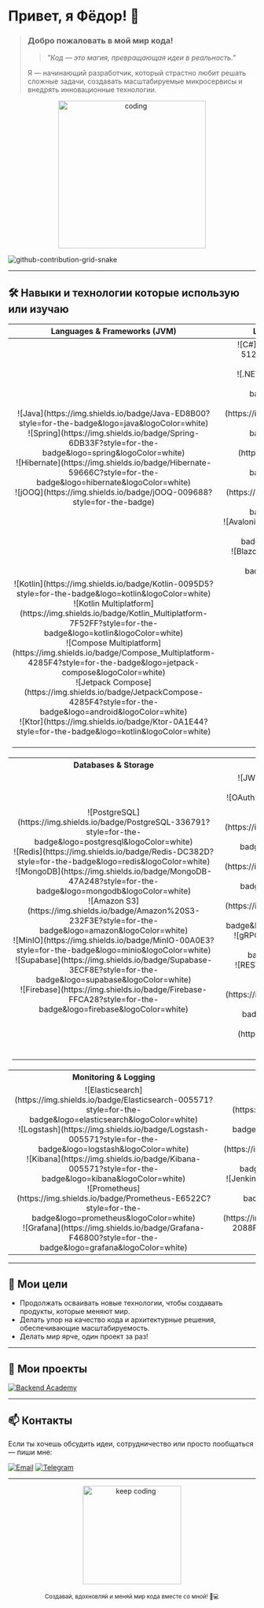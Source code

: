 # Привет, я **Фёдор**! 👋

> ### Добро пожаловать в мой мир кода!
> >*"Код — это магия, превращающая идеи в реальность."*
> 
> Я — начинающий разработчик, который страстно любит решать сложные задачи, создавать масштабируемые микросервисы и внедрять инновационные технологии.   
>

<div align="center">
  <img src="https://media.giphy.com/media/26BRuo6sLetdllPAQ/giphy.gif" alt="coding" width="300"/>
</div>

![github-contribution-grid-snake](https://user-images.githubusercontent.com/40397740/187086679-84d7cd96-4311-4454-b3c7-f44b47a2477c.svg)

---

## :hammer_and_wrench: Навыки и технологии которые использую или изучаю

<table>
  <thead>
    <tr>
      <th align="center">Languages & Frameworks (JVM)</th>
      <th align="center">Languages & Frameworks (.NET)</th>
      <th align="center">Languages & Frameworks (Other)</th>
    </tr>
  </thead>
  <tbody>
    <tr>
      <td align="center">
        ![Java](https://img.shields.io/badge/Java-ED8B00?style=for-the-badge&logo=java&logoColor=white)<br>
        ![Spring](https://img.shields.io/badge/Spring-6DB33F?style=for-the-badge&logo=spring&logoColor=white)<br>
        ![Hibernate](https://img.shields.io/badge/Hibernate-59666C?style=for-the-badge&logo=hibernate&logoColor=white)<br>
        ![jOOQ](https://img.shields.io/badge/jOOQ-009688?style=for-the-badge)<br>
      </td>
      <td align="center">
        ![C#](https://img.shields.io/badge/C%23-512BD4?style=for-the-badge&logo=c-sharp&logoColor=white)<br>
        ![.NET](https://img.shields.io/badge/.NET-512BD4?style=for-the-badge&logo=.net&logoColor=white)<br>
        ![ASP.NET](https://img.shields.io/badge/ASP.NET-512BD4?style=for-the-badge&logo=.net&logoColor=white)<br>
        ![.NET MAUI](https://img.shields.io/badge/.NET_MAUI-512BD4?style=for-the-badge&logo=.net&logoColor=white)<br>
        ![Entity Framework](https://img.shields.io/badge/Entity_Framework-512BD4?style=for-the-badge&logo=.net&logoColor=white)<br>
        ![Avalonia](https://img.shields.io/badge/Avalonia-7D26CD?style=for-the-badge&logo=avalonia&logoColor=white)<br>
        ![Blazor](https://img.shields.io/badge/Blazor-512BD4?style=for-the-badge&logo=blazor&logoColor=white)
      </td>
      <td align="center">
         ![Python](https://img.shields.io/badge/Python-3776AB?style=for-the-badge&logo=python&logoColor=white)<br>
         ![Django](https://img.shields.io/badge/Django-092E20?style=for-the-badge&logo=django&logoColor=white)<br>
         ![FastAPI](https://img.shields.io/badge/FastAPI-009688?style=for-the-badge&logo=fastapi&logoColor=white)<br>
         ![SQLAlchemy](https://img.shields.io/badge/SQLAlchemy-CC0000?style=for-the-badge)<br>
      </td>
    </tr>
     <tr>
      <td align="center">
        ![Kotlin](https://img.shields.io/badge/Kotlin-0095D5?style=for-the-badge&logo=kotlin&logoColor=white)<br>
        ![Kotlin Multiplatform](https://img.shields.io/badge/Kotlin_Multiplatform-7F52FF?style=for-the-badge&logo=kotlin&logoColor=white)<br>
        ![Compose Multiplatform](https://img.shields.io/badge/Compose_Multiplatform-4285F4?style=for-the-badge&logo=jetpack-compose&logoColor=white)<br>
        ![Jetpack Compose](https://img.shields.io/badge/JetpackCompose-4285F4?style=for-the-badge&logo=android&logoColor=white)<br>
        ![Ktor](https://img.shields.io/badge/Ktor-0A1E44?style=for-the-badge&logo=kotlin&logoColor=white)
      </td>
       <td align="center"> </td>
       <td align="center"> </td>
     </tr>
    <tr><td colspan="3"><hr></td></tr>
    <tr>
      <th align="center">Databases & Storage</th>
      <th align="center">API, Auth & Protocols</th>
      <th align="center">DevOps & Cloud</th>
    </tr>
    <tr>
      <td align="center">
        ![PostgreSQL](https://img.shields.io/badge/PostgreSQL-336791?style=for-the-badge&logo=postgresql&logoColor=white)<br>
        ![Redis](https://img.shields.io/badge/Redis-DC382D?style=for-the-badge&logo=redis&logoColor=white)<br>
        ![MongoDB](https://img.shields.io/badge/MongoDB-47A248?style=for-the-badge&logo=mongodb&logoColor=white)<br>
        ![Amazon S3](https://img.shields.io/badge/Amazon%20S3-232F3E?style=for-the-badge&logo=amazon&logoColor=white)<br>
        ![MinIO](https://img.shields.io/badge/MinIO-00A0E3?style=for-the-badge&logo=minio&logoColor=white)<br>
        ![Supabase](https://img.shields.io/badge/Supabase-3ECF8E?style=for-the-badge&logo=supabase&logoColor=white)<br>
        ![Firebase](https://img.shields.io/badge/Firebase-FFCA28?style=for-the-badge&logo=firebase&logoColor=white)
      </td>
      <td align="center">
        ![JWT](https://img.shields.io/badge/JWT-000000?style=for-the-badge)<br>
        ![OAuth2](https://img.shields.io/badge/OAuth2-4285F4?style=for-the-badge)<br>
        ![Keycloak](https://img.shields.io/badge/Keycloak-003366?style=for-the-badge&logo=keycloak&logoColor=white)<br>
        ![Swagger](https://img.shields.io/badge/Swagger-85EA2D?style=for-the-badge&logo=swagger&logoColor=white)<br>
        ![OpenAPI](https://img.shields.io/badge/OpenAPI-652B90?style=for-the-badge&logo=openapiinitiative&logoColor=white)<br>
        ![gRPC](https://img.shields.io/badge/gRPC-4285F4?style=for-the-badge&logo=grpc&logoColor=white)<br>
        ![REST](https://img.shields.io/badge/REST-000000?style=for-the-badge)<br>
        ![GraphQL](https://img.shields.io/badge/GraphQL-E10098?style=for-the-badge&logo=graphql&logoColor=white)<br>
        ![WebSocket](https://img.shields.io/badge/WebSocket-010101?style=for-the-badge)
      </td>
      <td align="center">
        ![Docker](https://img.shields.io/badge/Docker-2496ED?style=for-the-badge&logo=docker&logoColor=white)<br>
        ![Kubernetes](https://img.shields.io/badge/Kubernetes-326CE5?style=for-the-badge&logo=kubernetes&logoColor=white)<br>
        ![Nginx](https://img.shields.io/badge/nginx-%23009639.svg?style=for-the-badge&logo=nginx&logoColor=white)<br>
        ![Terraform](https://img.shields.io/badge/Terraform-623CE4?style=for-the-badge&logo=terraform&logoColor=white)<br>
        ![Ansible](https://img.shields.io/badge/Ansible-EE0000?style=for-the-badge&logo=ansible&logoColor=white)<br>
        ![AWS](https://img.shields.io/badge/AWS-FF9900?style=for-the-badge&logo=amazonaws&logoColor=white)<br>
        ![Azure](https://img.shields.io/badge/Azure-0078D4?style=for-the-badge&logo=microsoftazure&logoColor=white)
      </td>
    </tr>
    <tr><td colspan="3"><hr></td></tr>
    <tr>
       <th align="center">Monitoring & Logging</th>
       <th align="center">Messaging & CI/CD</th>
       <th align="center">Tools & Collaboration</th>
    </tr>
     <tr>
      <td align="center">
        ![Elasticsearch](https://img.shields.io/badge/Elasticsearch-005571?style=for-the-badge&logo=elasticsearch&logoColor=white)<br>
        ![Logstash](https://img.shields.io/badge/Logstash-005571?style=for-the-badge&logo=logstash&logoColor=white)<br>
        ![Kibana](https://img.shields.io/badge/Kibana-005571?style=for-the-badge&logo=kibana&logoColor=white)<br>
        ![Prometheus](https://img.shields.io/badge/Prometheus-E6522C?style=for-the-badge&logo=prometheus&logoColor=white)<br>
        ![Grafana](https://img.shields.io/badge/Grafana-F46800?style=for-the-badge&logo=grafana&logoColor=white)
      </td>
      <td align="center">
        ![Kafka](https://img.shields.io/badge/Apache_Kafka-231F20?style=for-the-badge&logo=apachekafka&logoColor=white)<br>
        ![RabbitMQ](https://img.shields.io/badge/RabbitMQ-FF6600?style=for-the-badge&logo=rabbitmq&logoColor=white)<br>
        ![Jenkins](https://img.shields.io/badge/Jenkins-D24939?style=for-the-badge&logo=jenkins&logoColor=white)<br>
        ![GitHub Actions](https://img.shields.io/badge/GitHub%20Actions-2088FF?style=for-the-badge&logo=github-actions&logoColor=white)
      </td>
       <td align="center">
        ![Jira](https://img.shields.io/badge/jira-%230A0FFF.svg?style=for-the-badge&logo=jira&logoColor=white)<br>
        ![Confluence](https://img.shields.io/badge/confluence-%23172BF4.svg?style=for-the-badge&logo=confluence&logoColor=white)<br>
        ![Miro](https://img.shields.io/badge/Miro-050038?style=for-the-badge&logo=miro&logoColor=fff)<br>
        ![Figma](https://img.shields.io/badge/Figma-F24E1E?style=for-the-badge&logo=figma&logoColor=white)<br>
        ![Adobe](https://img.shields.io/badge/Adobe-ED1C24?style=for-the-badge&logo=adobe&logoColor=white)
      </td>
    </tr>
  </tbody>
</table>

---

## 🚀 Мои цели
- Продолжать осваивать новые технологии, чтобы создавать продукты, которые меняют мир.
- Делать упор на качество кода и архитектурные решения, обеспечивающие масштабируемость.
- Делать мир ярче, один проект за раз!

---

## 📂 Мои проекты

[![Backend Academy](https://github-readme-stats.vercel.app/api/pin/?username=LanGraFyodor&repo=backend-academy&theme=radical)](https://github.com/LanGraFyodor/backend-academy)

---

## 📫 Контакты

Если ты хочешь обсудить идеи, сотрудничество или просто пообщаться — пиши мне: 

[![Email](https://img.shields.io/badge/Email-D14836?style=for-the-badge&logo=gmail&logoColor=white)](mailto:fyoderb@gmail.com)  [![Telegram](https://img.shields.io/badge/Telegram-2CA5E0?style=for-the-badge&logo=telegram&logoColor=white)](https://t.me/Gdbaron)

---

<div align="center">
  <img src="https://media.giphy.com/media/3o7abB06u9bNzA8lu8/giphy.gif" alt="keep coding" width="200"/>
  <br><br>
  <sub>Создавай, вдохновляй и меняй мир кода вместе со мной! 🚀💻</sub>
</div>
